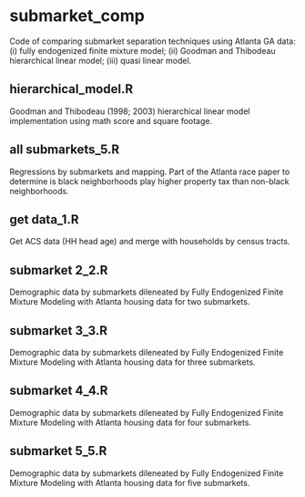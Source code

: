 # submarket_comp 
Code of comparing submarket separation techniques using Atlanta GA data: (i) fully endogenized finite mixture model; (ii) Goodman and Thibodeau hierarchical linear model; (iii) quasi linear model. 

## hierarchical_model.R
Goodman and Thibodeau (1998; 2003) hierarchical linear model implementation using math score and square footage. 

## all submarkets_5.R 
Regressions by submarkets and mapping. Part of the Atlanta race paper to determine is black neighborhoods play higher property tax than non-black neighborhoods. 

## get data_1.R 
Get ACS data (HH head age) and merge with households by census tracts. 

## submarket 2_2.R
Demographic data by submarkets dileneated by Fully Endogenized Finite Mixture Modeling with Atlanta housing data for two submarkets. 

## submarket 3_3.R
Demographic data by submarkets dileneated by Fully Endogenized Finite Mixture Modeling with Atlanta housing data for three submarkets. 

## submarket 4_4.R
Demographic data by submarkets dileneated by Fully Endogenized Finite Mixture Modeling with Atlanta housing data for four submarkets. 

## submarket 5_5.R
Demographic data by submarkets dileneated by Fully Endogenized Finite Mixture Modeling with Atlanta housing data for five submarkets.

